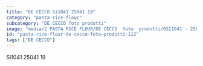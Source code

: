 ```yaml
---
title: "DE CECCO Si1041 25041 19"
category: "pasta-rice-flour"
subcategory: "DE CECCO foto prodotti"
image: "media/2 PASTA RICE FLOUR/DE CECCO  foto  prodotti/0SI1041 - 25041-19.jpg"
id: "pasta-rice-flour-de-cecco-foto-prodotti-112"
tags: ["DE CECCO"]
---
```


Si1041 25041 19

